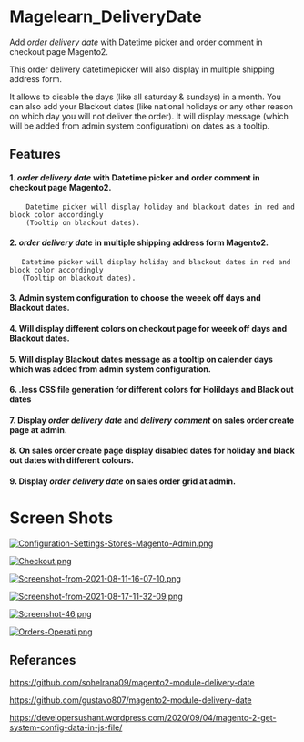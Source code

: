 # Magelearn_DeliveryDate
Add *order delivery date* with Datetime picker and order comment in checkout page Magento2.

This order delivery datetimepicker will also display in multiple shipping address form.

It allows to disable the days (like all saturday & sundays) in a month. You can also add your Blackout dates (like national holidays or any other reason on which day you will not deliver the order). It will display message (which will be added from admin system configuration) on dates as a tooltip.


## Features

#### 1. *order delivery date* with Datetime picker and order comment in checkout page Magento2.
        Datetime picker will display holiday and blackout dates in red and block color accordingly
        (Tooltip on blackout dates).

#### 2. *order delivery date* in multiple shipping address form Magento2.
       Datetime picker will display holiday and blackout dates in red and block color accordingly
       (Tooltip on blackout dates).

#### 3. Admin system configuration to choose the weeek off days and Blackout dates.

#### 4. Will display different colors on checkout page for weeek off days and Blackout dates.

#### 5. Will display Blackout dates message as a tooltip on calender days which was added from admin system configuration.

#### 6. .less CSS file generation for different colors for Holildays and Black out dates

#### 7. Display *order delivery date* and *delivery comment* on sales order create page at admin.

#### 8. On sales order create page display disabled dates for holiday and black out dates with different colours.

#### 9. Display *order delivery date* on sales order grid at admin.


# Screen Shots

[![Configuration-Settings-Stores-Magento-Admin.png](https://i.postimg.cc/1tWch7c4/Configuration-Settings-Stores-Magento-Admin.png)](https://postimg.cc/LY1ZjTWM)

[![Checkout.png](https://i.postimg.cc/Gt9XtTcL/Checkout.png)](https://postimg.cc/y34mrdgt)

[![Screenshot-from-2021-08-11-16-07-10.png](https://i.postimg.cc/B6zxhY03/Screenshot-from-2021-08-11-16-07-10.png)](https://postimg.cc/jwzw2h23)

[![Screenshot-from-2021-08-17-11-32-09.png](https://i.postimg.cc/rsj3xgzv/Screenshot-from-2021-08-17-11-32-09.png)](https://postimg.cc/WqD5PGGn)

[![Screenshot-46.png](https://i.postimg.cc/tTc8D6YS/Screenshot-46.png)](https://postimg.cc/TLrk3pjg)

[![Orders-Operati.png](https://i.postimg.cc/B6hm4PDT/Orders-Operati.png)](https://postimg.cc/0MwYCQVj)

## Referances

https://github.com/sohelrana09/magento2-module-delivery-date

https://github.com/gustavo807/magento2-module-delivery-date

https://developersushant.wordpress.com/2020/09/04/magento-2-get-system-config-data-in-js-file/

